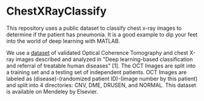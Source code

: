 # ChestXRayClassify
This repository uses a public dataset to classify chest x-ray images to determine if the patient has pneumonia. It is a good example to dip your feet into the world of deep learning with MATLAB.

We use a [dataset](https://data.mendeley.com/datasets/rscbjbr9sj/2) of validated Optical Coherence Tomography and chest X-ray images described and analyzed in "Deep learning-based classification and referral of treatable human diseases" [1]. The OCT Images are split into a training set and a testing set of independent patients. OCT Images are labeled as (disease)-(randomized patient ID)-(image number by this patient) and split into 4 directories: CNV, DME, DRUSEN, and NORMAL.
This dataset is available on Mendeley by Elsevier.
